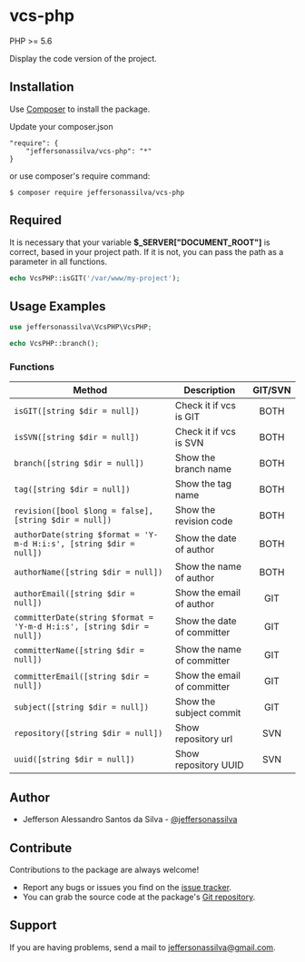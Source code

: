 vcs-php
================

PHP >= 5.6

Display the code version of the project.

Installation
------------

Use [Composer] to install the package.

Update your composer.json

```
"require": {
    "jeffersonassilva/vcs-php": "*"
}
```

or use composer's require command:

```
$ composer require jeffersonassilva/vcs-php
```

Required
-------

It is necessary that your variable **$_SERVER["DOCUMENT_ROOT"]** is correct, based in your project path. If it is not, you can pass the path as a parameter in all functions.

```php
echo VcsPHP::isGIT('/var/www/my-project');
```

Usage Examples
-------

```php
use jeffersonassilva\VcsPHP\VcsPHP;

echo VcsPHP::branch();
```

### Functions

Method                                                                | Description                 | GIT/SVN
--------------------------------------------------------------------- | --------------------------- | :-------:
`isGIT([string $dir = null])`                                         | Check it if vcs is GIT      | BOTH
`isSVN([string $dir = null])`                                         | Check it if vcs is SVN      | BOTH
`branch([string $dir = null])`                                        | Show the branch name        | BOTH
`tag([string $dir = null])`                                           | Show the tag name           | BOTH
`revision([bool $long = false], [string $dir = null])`                | Show the revision code      | BOTH
`authorDate(string $format = 'Y-m-d H:i:s', [string $dir = null])`    | Show the date of author     | BOTH
`authorName([string $dir = null])`                                    | Show the name of author     | BOTH
`authorEmail([string $dir = null])`                                   | Show the email of author    | GIT
`committerDate(string $format = 'Y-m-d H:i:s', [string $dir = null])` | Show the date of committer  | GIT
`committerName([string $dir = null])`                                 | Show the name of committer  | GIT
`committerEmail([string $dir = null])`                                | Show the email of committer | GIT
`subject([string $dir = null])`                                       | Show the subject commit     | GIT
`repository([string $dir = null])`                                    | Show repository url         | SVN
`uuid([string $dir = null])`                                          | Show repository UUID        | SVN

Author
-------

* Jefferson Alessandro Santos da Silva - [@jeffersonassilva]

Contribute
----------

Contributions to the package are always welcome!

* Report any bugs or issues you find on the [issue tracker].
* You can grab the source code at the package's [Git repository].

Support
-------

If you are having problems, send a mail to jeffersonassilva@gmail.com.


[Composer]: https://getcomposer.org
[issue tracker]: https://github.com/jeffersonassilva/vcs-php/issues
[Git repository]: https://github.com/jeffersonassilva/vcs-php
[@jeffersonassilva]: https://instagram.com/jeffersonassilva/
